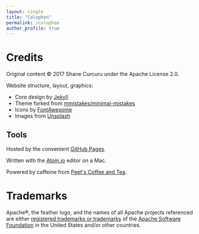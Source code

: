 ```yaml
---
layout: single
title: "Colophon"
permalink: /colophon
author_profile: true
---
```


# Credits

Original content &copy; 2017 Shane Curcuru under the Apache License 2.0.

Website structure, layout, graphics:

- Core design by [Jekyll](https://jekyllrb.com/)
- Theme forked from [mmistakes/minimal-mistakes](https://github.com/mmistakes/minimal-mistakes)
- Icons by [FontAwesome](http://fontawesome.io/)
- Images from [Unsplash](https://unsplash.com/)

## Tools

Hosted by the convenient [GitHub Pages](https://pages.github.com/).

Written with the [Atom.io](https://atom.io/) editor on a Mac.

Powered by caffeine from [Peet's Coffee and Tea](http://www.peets.com/).

# Trademarks

Apache®, the feather logo, and the names of all Apache projects referenced are either [registered trademarks or trademarks](https://www.apache.org/foundation/marks/) of the [Apache Software Foundation](http://www.apache.org/) in the United States and/or other countries.